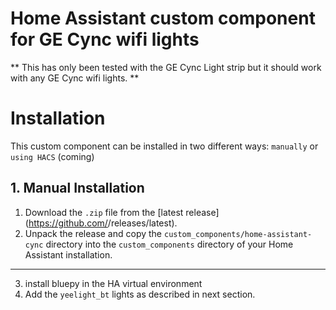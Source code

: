 # Home Assistant custom component for GE Cync wifi lights

** This has only been tested with the GE Cync Light strip but it should work with any GE Cync wifi lights. **

# Installation

This custom component can be installed in two different ways: `manually` or `using HACS` (coming)

## 1. Manual Installation

1. Download the `.zip` file from the
   [latest release](https://github.com/<insert link>/releases/latest).
2. Unpack the release and copy the `custom_components/home-assistant-cync` directory
   into the `custom_components` directory of your Home Assistant
   installation.
----------
3. install bluepy in the HA virtual environment
4. Add the `yeelight_bt` lights as described in next section.